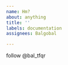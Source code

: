 ```yaml
---
name: Hm?
about: anything
title: ''
labels: documentation
assignees: Balgobal

---
```


follow @bal_tfqr
